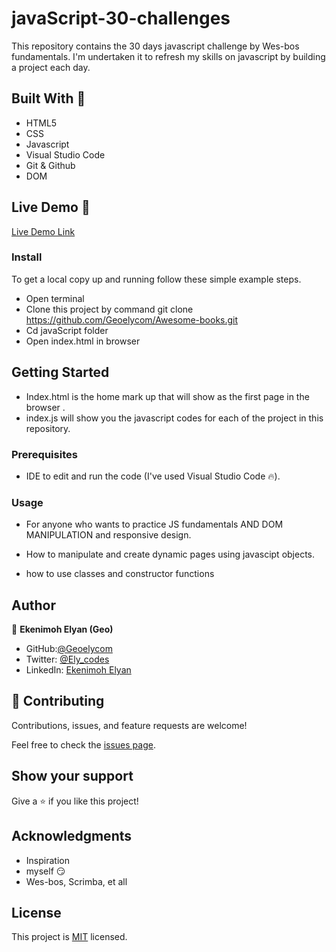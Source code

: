 # javaScript-30-challenges
This repository contains the 30 days javascript challenge by Wes-bos  fundamentals. I'm undertaken it to refresh my skills on javascript by building a project each day.

## Built With 🔨

- HTML5
- CSS
- Javascript
- Visual Studio Code
- Git & Github
- DOM

## Live Demo 👀

[Live Demo Link](https://geoelycom.github.io/Awesome-books/)

### Install

To get a local copy up and running follow these simple example steps.
- Open terminal
- Clone this project by command git clone https://github.com/Geoelycom/Awesome-books.git
- Cd javaScript folder
- Open index.html in browser

## Getting Started 
- Index.html is the home mark up that will show as the first page in the browser .
- index.js will show you the javascript codes for each of the project in this repository.

### Prerequisites

- IDE to edit and run the code (I've used Visual Studio Code 🔥).

### Usage

- For anyone who wants to practice JS fundamentals AND DOM MANIPULATION and responsive design.
- How to manipulate and create dynamic pages using javascipt objects.

- how to use classes and constructor functions

## Author

👤 **Ekenimoh Elyan (Geo)**

- GitHub:[@Geoelycom](https://github.com/Geoelycom)
- Twitter: [@Ely_codes](https://twitter.com/Ely_codes)
- LinkedIn: [Ekenimoh Elyan](https://www.linkedin.com/in/Ekenimoh_sumaila-elyan/)


## 🤝 Contributing

Contributions, issues, and feature requests are welcome!

Feel free to check the [issues page]().


## Show your support

Give a ⭐️ if you like this project!


## Acknowledgments


- Inspiration 
- myself 😏
- Wes-bos, Scrimba, et all

## License
This project is [MIT](./mit.md) licensed.
